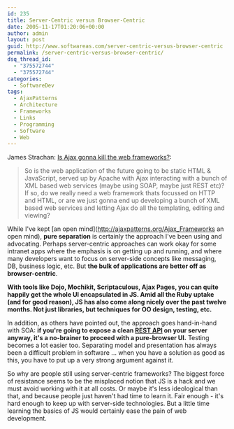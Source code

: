 ```yaml
---
id: 235
title: Server-Centric versus Browser-Centric
date: 2005-11-17T01:20:06+00:00
author: admin
layout: post
guid: http://www.softwareas.com/server-centric-versus-browser-centric
permalink: /server-centric-versus-browser-centric/
dsq_thread_id:
  - "375572744"
  - "375572744"
categories:
  - SoftwareDev
tags:
  - AjaxPatterns
  - Architecture
  - Frameworks
  - Links
  - Programming
  - Software
  - Web
---
```

James Strachan: [Is Ajax gonna kill the web frameworks?](http://radio.weblogs.com/0112098/2005/11/16.html#a541):

> So is the web application of the future going to be static HTML & JavaScript, served up by Apache with Ajax interacting with a bunch of XML based web services (maybe using SOAP, maybe just REST etc)? If so, do we really need a web framework thats focussed on HTTP and HTML, or are we just gonna end up developing a bunch of XML based web services and letting Ajax do all the templating, editing and viewing?

While I've kept [an open mind](http://ajaxpatterns.org/Ajax_Frameworks an open mind), **pure separation** is certainly the approach I've been using and advocating. Perhaps server-centric approaches can work okay for some intranet apps where the emphasis is on getting up and running, and where many developers want to focus on server-side concepts like messaging, DB, business logic, etc. But **the bulk of applications are better off as browser-centric**.

**With tools like Dojo, Mochikit, Scriptaculous, Ajax Pages, you can quite happily get the whole UI encapsulated in JS. Amid all the Ruby uptake (and for good reason), JS has also come along nicely over the past twelve months. Not just libraries, but techniques for OO design, testing, etc.**

In addition, as others have pointed out, the approach goes hand-in-hand with SOA: **if you're going to expose a clean [REST API](http://ajaxpatterns.org/RESTful_Service) on your server anyway, it's a no-brainer to proceed with a pure-browser UI.** Testing becomes a lot easier too. Separating model and presentation has always been a difficult problem in software ... when you have a solution as good as this, you have to put up a very strong argument against it.

So why are people still using server-centric frameworks? The biggest force of resistance seems to be the misplaced notion that JS is a hack and we must avoid working with it at all costs. Or maybe it's less ideological than that, and because people just haven't had time to learn it. Fair enough - it's hard enough to keep up with server-side technologies. But a little time learning the basics of JS would certainly ease the pain of web development.